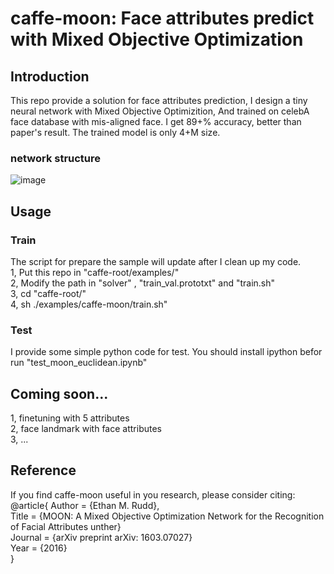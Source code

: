 # caffe-moon: Face attributes predict with Mixed Objective Optimization  

## Introduction  

This repo provide a solution for face attributes prediction, I design a tiny neural network with Mixed Objective Optimizition, And trained on celebA face database with mis-aligned face.
I get 89+% accuracy, better than paper's result. The trained model is only 4+M size.  

### network structure

![image](https://github.com/camel007/caffe-moon/blob/master/moon_tiny.png)

## Usage  

### Train  
The script for prepare the sample will update after I clean up my code.  
1, Put this repo in "caffe-root/examples/"  
2, Modify the path in "solver" , "train_val.prototxt" and "train.sh"  
3, cd "caffe-root/"  
4, sh ./examples/caffe-moon/train.sh"  

### Test
I provide some simple python code for test.
You should install ipython befor run "test_moon_euclidean.ipynb"

## Coming soon...  
1, finetuning with 5 attributes  
2, face landmark with face attributes  
3, ...  

## Reference  

If you find caffe-moon useful in you research, please consider citing:  
    @article{ 
        Author  = {Ethan M. Rudd},  
        Title   = {MOON: A Mixed Objective Optimization Network for the Recognition of Facial Attributes
unther}  
        Journal = {arXiv preprint arXiv: 1603.07027}  
        Year    = {2016}  
    }
